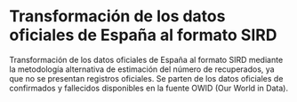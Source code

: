 # Transformación de los datos oficiales de España al formato SIRD
Transformación de los datos oficiales de España al formato SIRD mediante la metodología alternativa de estimación del número de recuperados, ya que no se presentan registros oficiales. Se parten de los datos oficiales de confirmados y fallecidos disponibles en la fuente OWID (Our World in Data).
